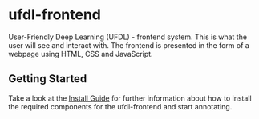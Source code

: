 # ufdl-frontend

User-Friendly Deep Learning (UFDL) - frontend system. This is what the user will see and interact with. The frontend is presented in the form of a webpage using HTML, CSS and JavaScript.

## Getting Started

Take a look at the [Install Guide](https://github.com/michaeliwaikato/ufdl-frontend/blob/master/frontend-react/Install%20Guide.md) for further information about how to install the required components for the ufdl-frontend and start annotating.
